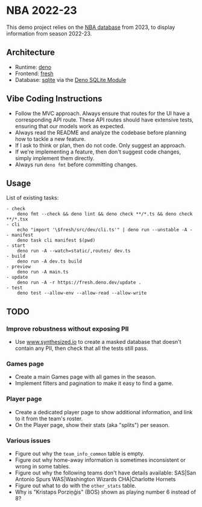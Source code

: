 # NBA 2022-23

This demo project relies on the
[NBA database](https://www.kaggle.com/datasets/wyattowalsh/basketball/data)
from 2023, to display information from season 2022-23.

## Architecture

- Runtime: [deno](https://docs.deno.com/runtime/)
- Frontend: [fresh](https://fresh.deno.dev/docs/getting-started)
- Database: [sqlite](https://sqlite.org/) via the
  [Deno SQLite Module](https://deno.land/x/sqlite@v3.9.1)

## Vibe Coding Instructions

- Follow the MVC approach. Always ensure that routes for the UI have a corresponding API route. These API routes should have extensive tests, ensuring that our models work as expected.
- Always read the README and analyze the codebase before planning how to tackle a new feature.
- If I ask to think or plan, then do not code. Only suggest an approach.
- If we're implementing a feature, then don't suggest code changes, simply implement them directly.
- Always run `deno fmt` before committing changes.

## Usage

List of existing tasks:

```
- check
    deno fmt --check && deno lint && deno check **/*.ts && deno check **/*.tsx
- cli
    echo "import '\$fresh/src/dev/cli.ts'" | deno run --unstable -A -
- manifest
    deno task cli manifest $(pwd)
- start
    deno run -A --watch=static/,routes/ dev.ts
- build
    deno run -A dev.ts build
- preview
    deno run -A main.ts
- update
    deno run -A -r https://fresh.deno.dev/update .
- test
    deno test --allow-env --allow-read --allow-write
```

## TODO

### Improve robustness without exposing PII

- Use www.synthesized.io to create a masked database that doesn't contain any
  PII, then check that all the tests still pass.

### Games page

- Create a main Games page with all games in the season.
- Implement filters and pagination to make it easy to find a game.

### Player page

- Create a dedicated player page to show additional information, and link to it
  from the team's roster.
- On the Player page, show their stats (aka "splits") per season.

### Various issues

- Figure out why the `team_info_common` table is empty.
- Figure out why home-away information is sometimes inconsistent or wrong in some tables.
- Figure out why the following teams don't have details available: 
  SAS|San Antonio Spurs WAS|Washington Wizards CHA|Charlotte Hornets
- Figure out what to do with the `other_stats` table.
- Why is "Kristaps Porziņģis" (BOS) shown as playing number 6 instead of 8?
